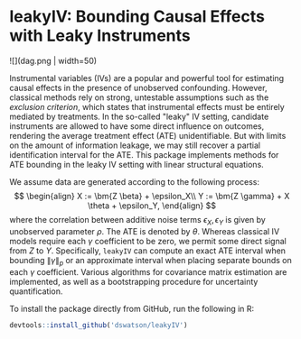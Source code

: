# leakyIV: Bounding Causal Effects with Leaky Instruments
![](dag.png | width=50)

Instrumental variables (IVs) are a popular and powerful tool for estimating causal effects in the presence of unobserved confounding. However, classical methods rely on strong, untestable assumptions such as the *exclusion criterion*, which states that instrumental effects must be entirely mediated by treatments. In the so-called "leaky" IV setting, candidate instruments are allowed to have some direct influence on outcomes, rendering the average treatment effect (ATE) unidentifiable. But with limits on the amount of information leakage, we may still recover a partial identification interval for the ATE. This package implements methods for ATE bounding in the leaky IV setting with linear structural equations.

We assume data are generated according to the following process: 
$$
\begin{align}
X := \bm{Z \beta} + \epsilon_X\\
Y := \bm{Z \gamma} + X \theta + \epsilon_Y,
\end{align}
$$
where the correlation between additive noise terms $\epsilon_X, \epsilon_Y$ is given by unobserved parameter $\rho$. The ATE is denoted by $\theta$. Whereas classical IV models require each $\gamma$ coefficient to be zero, we permit some direct signal from $Z$ to $Y$. Specifically, `leakyIV` can compute an exact ATE interval when bounding $\lVert \gamma \rVert_p$ or an approximate interval when placing separate bounds on each $\gamma$ coefficient. Various algorithms for covariance matrix estimation are implemented, as well as a bootstrapping procedure for uncertainty quantification.

To install the package directly from GitHub, run the following in R:
``` r
devtools::install_github('dswatson/leakyIV')
```